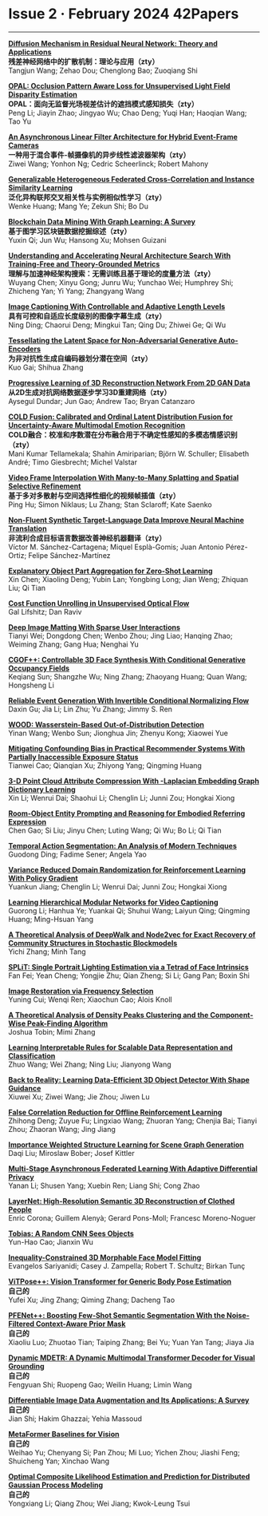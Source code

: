 # Issue 2 · February 2024 42Papers

*****

**[Diffusion Mechanism in Residual Neural Network: Theory and Applications](https://ieeexplore.ieee.org/document/10114599/)**  
**残差神经网络中的扩散机制：理论与应用（zty）**  
Tangjun Wang; Zehao Dou; Chenglong Bao; Zuoqiang Shi  

**[OPAL: Occlusion Pattern Aware Loss for Unsupervised Light Field Disparity Estimation](https://ieeexplore.ieee.org/document/10185573/)**  
**OPAL：面向无监督光场视差估计的遮挡模式感知损失（zty）**  
Peng Li; Jiayin Zhao; Jingyao Wu; Chao Deng; Yuqi Han; Haoqian Wang; Tao Yu  

**[An Asynchronous Linear Filter Architecture for Hybrid Event-Frame Cameras](https://ieeexplore.ieee.org/document/10238826/)**  
**一种用于混合事件-帧摄像机的异步线性滤波器架构（zty）**  
Ziwei Wang; Yonhon Ng; Cedric Scheerlinck; Robert Mahony  

**[Generalizable Heterogeneous Federated Cross-Correlation and Instance Similarity Learning](https://ieeexplore.ieee.org/document/10295990/)**  
**泛化异构联邦交叉相关性与实例相似性学习（zty）**  
Wenke Huang; Mang Ye; Zekun Shi; Bo Du  

**[Blockchain Data Mining With Graph Learning: A Survey](https://ieeexplore.ieee.org/document/10296043/)**  
**基于图学习区块链数据挖掘综述（zty）**  
Yuxin Qi; Jun Wu; Hansong Xu; Mohsen Guizani  

**[Understanding and Accelerating Neural Architecture Search With Training-Free and Theory-Grounded Metrics](https://ieeexplore.ieee.org/document/10337787/)**  
**理解与加速神经架构搜索：无需训练且基于理论的度量方法（zty）**  
Wuyang Chen; Xinyu Gong; Junru Wu; Yunchao Wei; Humphrey Shi; Zhicheng Yan; Yi Yang; Zhangyang Wang  

**[Image Captioning With Controllable and Adaptive Length Levels](https://ieeexplore.ieee.org/document/10310015/)**  
**具有可控和自适应长度级别的图像字幕生成（zty）**  
Ning Ding; Chaorui Deng; Mingkui Tan; Qing Du; Zhiwei Ge; Qi Wu  

**[Tessellating the Latent Space for Non-Adversarial Generative Auto-Encoders](https://ieeexplore.ieee.org/document/10288226/)**  
**为非对抗性生成自编码器划分潜在空间（zty）**  
Kuo Gai; Shihua Zhang  

**[Progressive Learning of 3D Reconstruction Network From 2D GAN Data](https://ieeexplore.ieee.org/document/10286100/)**  
**从2D生成对抗网络数据逐步学习3D重建网络（zty）**  
Aysegul Dundar; Jun Gao; Andrew Tao; Bryan Catanzaro  

**[COLD Fusion: Calibrated and Ordinal Latent Distribution Fusion for Uncertainty-Aware Multimodal Emotion Recognition](https://ieeexplore.ieee.org/document/10287630/)**  
**COLD融合：校准和序数潜在分布融合用于不确定性感知的多模态情感识别（zty）**  
Mani Kumar Tellamekala; Shahin Amiriparian; Björn W. Schuller; Elisabeth André; Timo Giesbrecht; Michel Valstar  

**[Video Frame Interpolation With Many-to-Many Splatting and Spatial Selective Refinement](https://ieeexplore.ieee.org/document/10294102/)**  
**基于多对多散射与空间选择性细化的视频帧插值（zty）**  
Ping Hu; Simon Niklaus; Lu Zhang; Stan Sclaroff; Kate Saenko  

**[Non-Fluent Synthetic Target-Language Data Improve Neural Machine Translation](https://ieeexplore.ieee.org/document/10321682/)**  
**非流利合成目标语言数据改善神经机器翻译（zty）**  
Víctor M. Sánchez-Cartagena; Miquel Esplà-Gomis; Juan Antonio Pérez-Ortiz; Felipe Sánchez-Martínez  

**[Explanatory Object Part Aggregation for Zero-Shot Learning](https://ieeexplore.ieee.org/document/10287616/)**  
Xin Chen; Xiaoling Deng; Yubin Lan; Yongbing Long; Jian Weng; Zhiquan Liu; Qi Tian  

**[Cost Function Unrolling in Unsupervised Optical Flow](https://ieeexplore.ieee.org/document/10294105/)**  
Gal Lifshitz; Dan Raviv  

**[Deep Image Matting With Sparse User Interactions](https://ieeexplore.ieee.org/document/10290984/)**  
Tianyi Wei; Dongdong Chen; Wenbo Zhou; Jing Liao; Hanqing Zhao; Weiming Zhang; Gang Hua; Nenghai Yu  

**[CGOF++: Controllable 3D Face Synthesis With Conditional Generative Occupancy Fields](https://ieeexplore.ieee.org/document/10375777/)**  
Keqiang Sun; Shangzhe Wu; Ning Zhang; Zhaoyang Huang; Quan Wang; Hongsheng Li  

**[Reliable Event Generation With Invertible Conditional Normalizing Flow](https://ieeexplore.ieee.org/document/10292537/)**  
Daxin Gu; Jia Li; Lin Zhu; Yu Zhang; Jimmy S. Ren  

**[WOOD: Wasserstein-Based Out-of-Distribution Detection](https://ieeexplore.ieee.org/document/10302348/)**  
Yinan Wang; Wenbo Sun; Jionghua Jin; Zhenyu Kong; Xiaowei Yue  

**[Mitigating Confounding Bias in Practical Recommender Systems With Partially Inaccessible Exposure Status](https://ieeexplore.ieee.org/document/10296027/)**  
Tianwei Cao; Qianqian Xu; Zhiyong Yang; Qingming Huang  

**[3-D Point Cloud Attribute Compression With -Laplacian Embedding Graph Dictionary Learning](https://ieeexplore.ieee.org/document/10301698/)**  
Xin Li; Wenrui Dai; Shaohui Li; Chenglin Li; Junni Zou; Hongkai Xiong  

**[Room-Object Entity Prompting and Reasoning for Embodied Referring Expression](https://ieeexplore.ieee.org/document/10292872/)**  
Chen Gao; Si Liu; Jinyu Chen; Luting Wang; Qi Wu; Bo Li; Qi Tian  

**[Temporal Action Segmentation: An Analysis of Modern Techniques](https://ieeexplore.ieee.org/document/10294187/)**  
Guodong Ding; Fadime Sener; Angela Yao  

**[Variance Reduced Domain Randomization for Reinforcement Learning With Policy Gradient](https://ieeexplore.ieee.org/document/10309220/)**  
Yuankun Jiang; Chenglin Li; Wenrui Dai; Junni Zou; Hongkai Xiong  

**[Learning Hierarchical Modular Networks for Video Captioning](https://ieeexplore.ieee.org/document/10296527/)**  
Guorong Li; Hanhua Ye; Yuankai Qi; Shuhui Wang; Laiyun Qing; Qingming Huang; Ming-Hsuan Yang  

**[A Theoretical Analysis of DeepWalk and Node2vec for Exact Recovery of Community Structures in Stochastic Blockmodels](https://ieeexplore.ieee.org/document/10296009/)**  
Yichi Zhang; Minh Tang  

**[SPLiT: Single Portrait Lighting Estimation via a Tetrad of Face Intrinsics](https://ieeexplore.ieee.org/document/10301699/)**  
Fan Fei; Yean Cheng; Yongjie Zhu; Qian Zheng; Si Li; Gang Pan; Boxin Shi  

**[Image Restoration via Frequency Selection](https://ieeexplore.ieee.org/document/10310164/)**  
Yuning Cui; Wenqi Ren; Xiaochun Cao; Alois Knoll  

**[A Theoretical Analysis of Density Peaks Clustering and the Component-Wise Peak-Finding Algorithm](https://ieeexplore.ieee.org/document/10296014/)**  
Joshua Tobin; Mimi Zhang  

**[Learning Interpretable Rules for Scalable Data Representation and Classification](https://ieeexplore.ieee.org/document/10302393/)**  
Zhuo Wang; Wei Zhang; Ning Liu; Jianyong Wang  

**[Back to Reality: Learning Data-Efficient 3D Object Detector With Shape Guidance](https://ieeexplore.ieee.org/document/10302398/)**  
Xiuwei Xu; Ziwei Wang; Jie Zhou; Jiwen Lu  

**[False Correlation Reduction for Offline Reinforcement Learning](https://ieeexplore.ieee.org/document/10301548/)**  
Zhihong Deng; Zuyue Fu; Lingxiao Wang; Zhuoran Yang; Chenjia Bai; Tianyi Zhou; Zhaoran Wang; Jing Jiang  

**[Importance Weighted Structure Learning for Scene Graph Generation](https://ieeexplore.ieee.org/document/10304391/)**  
Daqi Liu; Miroslaw Bober; Josef Kittler  

**[Multi-Stage Asynchronous Federated Learning With Adaptive Differential Privacy](https://ieeexplore.ieee.org/document/10316599/)**  
Yanan Li; Shusen Yang; Xuebin Ren; Liang Shi; Cong Zhao  

**[LayerNet: High-Resolution Semantic 3D Reconstruction of Clothed People](https://ieeexplore.ieee.org/document/10316672/)**  
Enric Corona; Guillem Alenyà; Gerard Pons-Moll; Francesc Moreno-Noguer  

**[Tobias: A Random CNN Sees Objects](https://ieeexplore.ieee.org/document/10305409/)**  
Yun-Hao Cao; Jianxin Wu  

**[Inequality-Constrained 3D Morphable Face Model Fitting](https://ieeexplore.ieee.org/document/10330115/)**  
Evangelos Sariyanidi; Casey J. Zampella; Robert T. Schultz; Birkan Tunç  



**[ViTPose++: Vision Transformer for Generic Body Pose Estimation](https://ieeexplore.ieee.org/document/10308645/)**  
**自己的**  
Yufei Xu; Jing Zhang; Qiming Zhang; Dacheng Tao  



**[PFENet++: Boosting Few-Shot Semantic Segmentation With the Noise-Filtered Context-Aware Prior Mask](https://ieeexplore.ieee.org/document/10305430/)**  
**自己的**  
Xiaoliu Luo; Zhuotao Tian; Taiping Zhang; Bei Yu; Yuan Yan Tang; Jiaya Jia  



**[Dynamic MDETR: A Dynamic Multimodal Transformer Decoder for Visual Grounding](https://ieeexplore.ieee.org/document/10298801/)**  
**自己的**  
Fengyuan Shi; Ruopeng Gao; Weilin Huang; Limin Wang  



**[Differentiable Image Data Augmentation and Its Applications: A Survey](https://ieeexplore.ieee.org/document/10310260/)**  
**自己的**  
Jian Shi; Hakim Ghazzai; Yehia Massoud  



**[MetaFormer Baselines for Vision](https://ieeexplore.ieee.org/document/10304335/)**  
**自己的**  
Weihao Yu; Chenyang Si; Pan Zhou; Mi Luo; Yichen Zhou; Jiashi Feng; Shuicheng Yan; Xinchao Wang  


**[Optimal Composite Likelihood Estimation and Prediction for Distributed Gaussian Process Modeling](https://ieeexplore.ieee.org/document/10301563/)**    
**自己的**  
Yongxiang Li; Qiang Zhou; Wei Jiang; Kwok-Leung Tsui  
